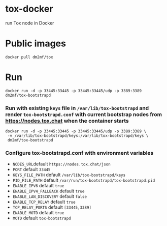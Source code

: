 # tox-docker
run Tox node in Docker

# Public images
`docker pull dm2mf/tox`

# Run
````
docker run -d -p 33445:33445 -p 33445:33445/udp -p 3389:3389 dm2mf/tox-bootstrapd
````

### Run with existing `keys` file in `/var/lib/tox-bootstrapd` and render `tox-bootstrapd.conf` with current bootstrap nodes from https://nodes.tox.chat when the container starts
````
docker run -d -p 33445:33445 -p 33445:33445/udp -p 3389:3389 \
 -v /var/lib/tox-bootstrapd/keys:/var/lib/tox-bootstrapd/keys \
 dm2mf/tox-bootstrapd
````

### Configure tox-bootstrapd.conf with environment variables
- `NODES_URL`default `https://nodes.tox.chat/json`
- `PORT` default `33445`
- `KEYS_FILE_PATH` default `/var/lib/tox-bootstrapd/keys`
- `PID_FILE_PATH` default `/var/run/tox-bootstrapd/tox-bootstrapd.pid`
- `ENABLE_IPV6` default `true`
- `ENABLE_IPV4_FALLBACK` default `true`
- `ENABLE_LAN_DISCOVERY` default `false`
- `ENABLE_TCP_RELAY` default `true`
- `TCP_RELAY_PORTS` default `[33445,3389]`
- `ENABLE_MOTD` default `true`
- `MOTD` default `tox-bootstrapd`
